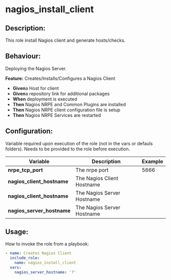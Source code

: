 # nagios_install_client

## Description:

This role install Nagios client and generate hosts/checks.

## Behaviour:

Deploying the Nagios Server.

**Feature:** Creates/Installs/Configures a Nagios Client  
- **Given**a Host for client
- **Given**a repository link for additional packages
- **When** deployment is executed
- **Then** Nagios NRPE and Common Plugins are installed  
- **Then** Nagios NRPE client configuration file is setup
- **Then** Nagios NRPE Services are restarted


## Configuration:

Variable required upon execution of the role (not in the vars or defauls folders).
Needs to be provided to the role before execution.

| Variable  | Description  | Example  | 
|---|---|---|
| **nrpe_tcp_port** | The nrpe port | 5666 |
| **nagios_client_hostname** | The Nagios Client Hostname |  |
| **nagios_client_hostname** | The Nagios Server Hostname |  |
| **nagios_server_hostname** | The Nagios Server Hostname |  |

## Usage:

How to invoke the role from a playbook:

```yaml
- name: Creates Nagios Client              
  include_role:
    name: nagios_install_client
  vars:
    nagios_server_hostname: '?'
   
```